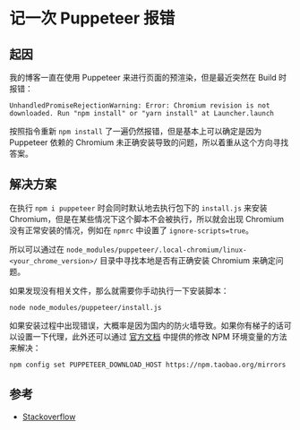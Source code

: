 # 记一次 Puppeteer 报错

## 起因
我的博客一直在使用 Puppeteer 来进行页面的预渲染，但是最近突然在 Build 时报错：
```
UnhandledPromiseRejectionWarning: Error: Chromium revision is not downloaded. Run "npm install" or "yarn install" at Launcher.launch
```
按照指令重新 `npm install` 了一遍仍然报错，但是基本上可以确定是因为 Puppeteer 依赖的 Chromium 未正确安装导致的问题，所以着重从这个方向寻找答案。

## 解决方案
在执行 `npm i puppeteer` 时会同时默认地去执行包下的 `install.js` 来安装 Chromium，但是在某些情况下这个脚本不会被执行，所以就会出现 Chromium 没有正常安装的情况，例如在 `npmrc` 中设置了 `ignore-scripts=true`。  

所以可以通过在 `node_modules/puppeteer/.local-chromium/linux-<your_chrome_version>/` 目录中寻找本地是否有正确安装 Chromium 来确定问题。

如果发现没有相关文件，那么就需要你手动执行一下安装脚本：
```
node node_modules/puppeteer/install.js
```

如果安装过程中出现错误，大概率是因为国内的防火墙导致。如果你有梯子的话可以设置一下代理，此外还可以通过 [官方文档](https://github.com/puppeteer/puppeteer/blob/v10.2.0/docs/api.md#environment-variables) 中提供的修改 NPM 环境变量的方法来解决：
```
npm config set PUPPETEER_DOWNLOAD_HOST https://npm.taobao.org/mirrors
```

## 参考
* [Stackoverflow](https://stackoverflow.com/questions/53997175/puppeteer-error-chromium-revision-is-not-downloaded)